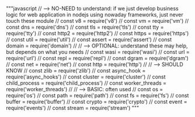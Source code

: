 """javascript
// --> NO-NEED to understand: if we just develop business logic for web application in nodejs using nowaday frameworks, just never touch these module
// const v8 = require('v8')
// const vm = require('vm')
// const dns = require('dns')
// const tls = require('tls')
// const tty = require('tty')
// const http2 = require('http2')
// const https = require('https')
// const util = require('util')
// const assert = require('assert')
// const domain = require('domain')
//
// --> OPTIONAL: understand these may help, but depends on what you needs
// const wasi = require('wasi')
// const url = require('url')
// const repl = require('repl')
// const dgram = require('dgram')
// const net = require('net')
// const http = require('http')
//
// --> SHOULD KNOW
// const zlib = require('zlib')
// const async_hook = require('async_hooks')
// const cluster = require('cluster')
// const child_process = require('child_process')
// const worker_threads = require('worker_threads')
//
// --> BASIC: often used
// const os = require('os')
// const path = require('path')
// const fs = require('fs')
// const buffer = require('buffer')
// const crypto = require('crypto')
// const event = require('events')
// const stream = require('stream')
"""

